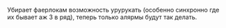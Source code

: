 Убирает фаерлокам возможность урурукать (особенно синхронно где их бывает аж 3 в ряд), теперь только алярмы будут так делать.